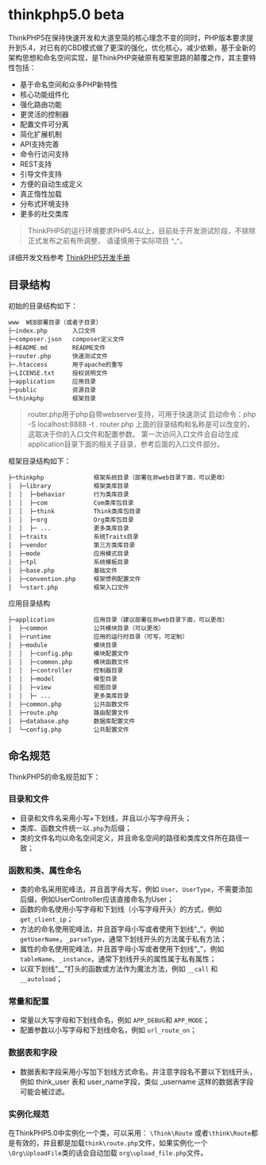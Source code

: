 thinkphp5.0 beta
===============

ThinkPHP5在保持快速开发和大道至简的核心理念不变的同时，PHP版本要求提升到5.4，对已有的CBD模式做了更深的强化，优化核心，减少依赖，基于全新的架构思想和命名空间实现，是ThinkPHP突破原有框架思路的颠覆之作，其主要特性包括：

 + 基于命名空间和众多PHP新特性
 + 核心功能组件化
 + 强化路由功能
 + 更灵活的控制器
 + 配置文件可分离
 + 简化扩展机制
 + API支持完善
 + 命令行访问支持
 + REST支持
 + 引导文件支持
 + 方便的自动生成定义
 + 真正惰性加载
 + 分布式环境支持
 + 更多的社交类库

> ThinkPHP5的运行环境要求PHP5.4以上，目前处于开发测试阶段，不排除正式发布之前有所调整，
请谨慎用于实际项目 ^_^。

详细开发文档参考 [ThinkPHP5开发手册](http://www.kancloud.cn/thinkphp/thinkphp5-guide) 

## 目录结构

初始的目录结构如下：

~~~
www  WEB部署目录（或者子目录）
├─index.php       入口文件
├─composer.json   composer定义文件
├─README.md       README文件
├─router.php      快速测试文件
├─.htaccess       用于apache的重写
├─LICENSE.txt     授权说明文件
├─application     应用目录
├─public          资源目录
└─thinkphp        框架目录
~~~

> router.php用于php自带webserver支持，可用于快速测试
> 启动命令：php -S localhost:8888 -t . router.php
> 上面的目录结构和名称是可以改变的，这取决于你的入口文件和配置参数。
> 第一次访问入口文件会自动生成application目录下面的相关子目录，参考后面的入口文件部分。


框架目录结构如下：

~~~
├─thinkphp 				框架系统目录（部署在非web目录下面，可以更改）
│  ├─library      		框架类库目录
│  │  ├─behavior  		行为类库目录
│  │  ├─com       		Com类库包目录
│  │  ├─think     		Think类库包目录
│  │  ├─org       		Org类库包目录
│  │  ├─ ...      		更多类库目录
│  ├─traits       		系统Traits目录
│  ├─vendor       		第三方类库目录
│  ├─mode         		应用模式目录
│  ├─tpl          		系统模板目录
│  ├─base.php     		基础文件
│  ├─convention.php   	框架惯例配置文件
│  └─start.php    		框架入口文件
~~~


应用目录结构
~~~
├─application 			应用目录（建议部署在非web目录下面，可以更改）
│  ├─common      		公共模块目录（可以更改）
│  ├─runtime     		应用的运行时目录（可写，可定制）
│  ├─module      		模块目录
│  │  ├─config.php     	模块配置文件
│  │  ├─common.php     	模块函数文件
│  │  ├─controller     	控制器目录
│  │  ├─model     		模型目录
│  │  ├─view      		视图目录
│  │  ├─ ...      		更多类库目录
│  ├─common.php    		公共函数文件
│  ├─route.php     		路由配置文件
│  ├─database.php   	数据库配置文件
│  └─config.php    		公共配置文件
~~~

## 命名规范

ThinkPHP5的命名规范如下：

### 目录和文件

*   目录和文件名采用小写+下划线，并且以小写字母开头；
*   类库、函数文件统一以`.php`为后缀；
*   类的文件名均以命名空间定义，并且命名空间的路径和类库文件所在路径一致；

### 函数和类、属性命名
*   类的命名采用驼峰法，并且首字母大写，例如 `User`、`UserType`，不需要添加后缀，例如UserController应该直接命名为User；
*   函数的命名使用小写字母和下划线（小写字母开头）的方式，例如 `get_client_ip`；
*   方法的命名使用驼峰法，并且首字母小写或者使用下划线“_”，例如 `getUserName`，`_parseType`，通常下划线开头的方法属于私有方法；
*   属性的命名使用驼峰法，并且首字母小写或者使用下划线“_”，例如 `tableName`、`_instance`，通常下划线开头的属性属于私有属性；
*   以双下划线“__”打头的函数或方法作为魔法方法，例如 `__call` 和 `__autoload`；

### 常量和配置
*   常量以大写字母和下划线命名，例如 `APP_DEBUG`和 `APP_MODE`；
*   配置参数以小写字母和下划线命名，例如 `url_route_on`；

### 数据表和字段
*   数据表和字段采用小写加下划线方式命名，并注意字段名不要以下划线开头，例如 think_user 表和 user_name字段，类似 _username 这样的数据表字段可能会被过滤。

### 实例化规范
在ThinkPHP5.0中实例化一个类，可以采用：
`\Think\Route` 或者`\think\Route`都是有效的，并且都是加载`think\route.php`文件，如果实例化一个
`\Org\UploadFile`类的话会自动加载
`org\upload_file.php`文件。
